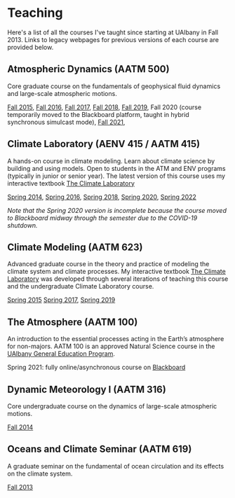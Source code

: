 # Teaching

Here's a list of all the courses I've taught since starting at UAlbany in Fall 2013.
Links to legacy webpages for previous versions of each course are provided below.

## Atmospheric Dynamics (AATM 500)

Core graduate course on the fundamentals of geophysical fluid dynamics and large-scale atmospheric motions.

[Fall 2015](http://www.atmos.albany.edu/facstaff/brose/classes/ATM500_Fall2015),
[Fall 2016](http://www.atmos.albany.edu/facstaff/brose/classes/ATM500_Fall2016),
[Fall 2017](http://www.atmos.albany.edu/facstaff/brose/classes/ATM500_Fall2017),
[Fall 2018](http://www.atmos.albany.edu/facstaff/brose/classes/ATM500_Fall2018),
[Fall 2019](http://www.atmos.albany.edu/facstaff/brose/classes/ATM500_Fall2019),
Fall 2020 (course temporarily moved to the Blackboard platform, taught in hybrid synchronous simulcast mode),
[Fall 2021](http://www.atmos.albany.edu/facstaff/brose/classes/ATM500_Fall2021),


## Climate Laboratory (AENV 415 / AATM 415)

A hands-on course in climate modeling. Learn about climate science by building and using models.
Open to students in the ATM and ENV programs (typically in junior or senior year).
The latest version of this course uses my interactive textbook
[The Climate Laboratory](https://brian-rose.github.io/ClimateLaboratoryBook/)

[Spring 2014](http://www.atmos.albany.edu/facstaff/brose/classes/ENV480_Spring2014/),
[Spring 2016](http://www.atmos.albany.edu/facstaff/brose/classes/ENV415_Spring2016/),
[Spring 2018](http://www.atmos.albany.edu/facstaff/brose/classes/ENV415_Spring2018/),
[Spring 2020](http://www.atmos.albany.edu/facstaff/brose/classes/ENV415_Spring2020/),
[Spring 2022](http://www.atmos.albany.edu/facstaff/brose/classes/ENV415_Spring2022/)

*Note that the Spring 2020 version is incomplete because the course moved to Blackboard midway through the semester due to the COVID-19 shutdown.*

## Climate Modeling (AATM 623)

Advanced graduate course in the theory and practice of modeling the climate system and climate processes.
My interactive textbook [The Climate Laboratory](https://brian-rose.github.io/ClimateLaboratoryBook/)
was developed through several iterations of teaching this course
and the undergraduate Climate Laboratory course.

[Spring 2015](http://www.atmos.albany.edu/facstaff/brose/classes/ATM623_Spring2015)
[Spring 2017](http://www.atmos.albany.edu/facstaff/brose/classes/ATM623_Spring2017),
[Spring 2019](http://www.atmos.albany.edu/facstaff/brose/classes/ATM623_Spring2019)

## The Atmosphere (AATM 100)

An introduction to the essential processes acting in the Earth’s atmosphere for non-majors.
AATM 100 is an approved Natural Science course in the [UAlbany General Education Program](https://www.albany.edu/undergraduate_bulletin/general_education.html).

Spring 2021: fully online/asynchronous course on [Blackboard](https://blackboard.albany.edu/)

## Dynamic Meteorology I (AATM 316)

Core undergraduate course on the dynamics of large-scale atmospheric motions.

[Fall 2014](http://www.atmos.albany.edu/facstaff/brose/classes/ATM316_Fall2014/)

## Oceans and Climate Seminar (AATM 619)

A graduate seminar on the fundamental of ocean circulation and its effects on the climate system.

[Fall 2013](http://www.atmos.albany.edu/facstaff/brose/classes/ATM619_Fall2013/)
